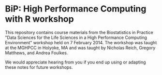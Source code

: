BiP: High Performance Computing with R workshop
===

This repository contains course materials from the Biostatistics in Practice "Data Sciences for the Life Sciences in a High Performance Computing Environment" workshop held on 7 February 2014. The workshop was taught at the MGHPCC in Holyoke, MA and was taught by Nicholas Reich, Gregory Matthews, and Andrea Foulkes.

We would appreciate hearing from you if you end up using or adapting these notes for future workshops.
